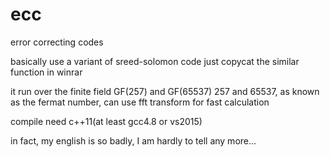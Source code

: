 # ecc
error correcting codes

basically use a variant of sreed-solomon code
just copycat the similar function in winrar  

it run over the finite field GF(257) and GF(65537)
257 and 65537, as known as the fermat number, can use fft transform for 
fast calculation

compile need c++11(at least gcc4.8 or vs2015)


in fact, my english is so badly, I am hardly to tell any more...

